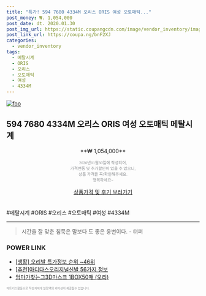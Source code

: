 ```yaml
--- 
title: "특가! 594 7680 4334M 오리스 ORIS 여성 오토매틱..." 
post_money: ₩. 1,054,000 
post_date: dt. 2020.01.30 
post_img_url: https://static.coupangcdn.com/image/vendor_inventory/images/2019/01/31/12/5/0a59d5d9-e743-41fb-89dd-88ac9bbd5f59.jpg 
post_link_url: https://coupa.ng/bnF2XJ 
categories: 
  - vendor_inventory 
tags: 
  - 메탈시계 
  - ORIS 
  - 오리스 
  - 오토매틱 
  - 여성 
  - 4334M 
--- 
```

[![foo](https://static.coupangcdn.com/image/vendor_inventory/images/2019/01/31/12/5/0a59d5d9-e743-41fb-89dd-88ac9bbd5f59.jpg)](https://coupa.ng/bnF2XJ) 

## 594 7680 4334M 오리스 ORIS 여성 오토매틱 메탈시계 
<p style="text-align: center;">**₩ 1,054,000**</p> 
<p style="text-align: center;"><span style="color: #898c8f; font-family: Georgia,Times,serif; font-size: 0.75em;">2020년01월30일에 작성되어, <br>가격변동 및 추가할인이 있을 수 있으니,<br> 상품 가격을 꼭!확인해주세요.<br>행복하세요~</span> 
</p>	 
<div markdown="0" style="text-align: center;"><a href="https://coupa.ng/bnF2XJ" class="btn btn--success">상품가격 및 후기 보러가기</a></div> 
<br><br> 
  #메탈시계 #ORIS #오리스 #오토매틱 #여성 #4334M 
<hr> 

> 시간을 잘 맞춘 침묵은 말보다 도 좋은 웅변이다. - 터퍼 


### POWER LINK

* <a href="https://blog.naver.com/sakai111/221778359290" target="_blank"> [생활] 오리발 특가정보 순위 ~46위</a>
* <a href="https://blog.naver.com/fasyy4321/221789884998" target="_blank">[추천]아디다스오리지널신발 56가지 정보</a>
* <a href="https://blog.naver.com/fasyy4321/221790498419" target="_blank">엄마가찾는그3D마스크 1BOX50매 (오리)</a>

<span style="color: #898c8f; font-family: Georgia,Times,serif; font-size: 0.55em;">파트너스활동으로 작성자에게 일정액의 커미션이 제공될수 있습니다.</span> 
